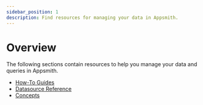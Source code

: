 ```yaml
---
sidebar_position: 1
description: Find resources for managing your data in Appsmith.
---
```


# Overview

The following sections contain resources to help you manage your data and queries in Appsmith.

* [How-To Guides](/data/how-to-guides)
* [Datasource Reference](/data/datasource-reference)
* [Concepts](/data/concepts)